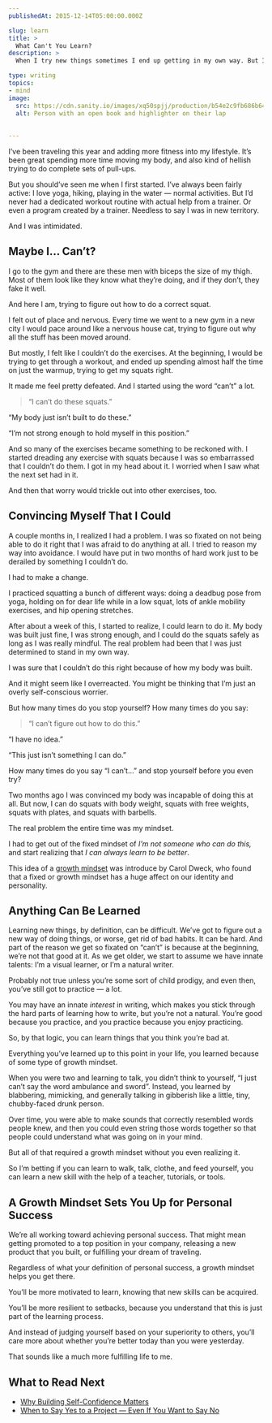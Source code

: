 ```yaml
---
publishedAt: 2015-12-14T05:00:00.000Z

slug: learn
title: >
  What Can't You Learn?
description: >
  When I try new things sometimes I end up getting in my own way. But I'm figuring out that we really can learn anything — it's all about mindset.

type: writing
topics:
- mind
image:
  src: https://cdn.sanity.io/images/xq50spjj/production/b54e2c9fb686b64338d2ceb632f2ce0e4f55673e-5153x2899.jpg
  alt: Person with an open book and highlighter on their lap
  
  
---
```


I’ve been traveling this year and adding more fitness into my lifestyle. It’s been great spending more time moving my body, and also kind of hellish trying to do complete sets of pull-ups.

But you should’ve seen me when I first started. I’ve always been fairly active: I love yoga, hiking, playing in the water — normal activities. But I’d never had a dedicated workout routine with actual help from a trainer. Or even a program created by a trainer. Needless to say I was in new territory.

And I was intimidated.

## Maybe I… Can’t?

I go to the gym and there are these men with biceps the size of my thigh.[](https://marisamorby.com/learn#fn-) Most of them look like they know what they’re doing, and if they don’t, they fake it well.

And here I am, trying to figure out how to do a correct squat.[](https://marisamorby.com/learn#fn-2)

I felt out of place and nervous. Every time we went to a new gym in a new city I would pace around like a nervous house cat, trying to figure out why all the stuff has been moved around.

But mostly, I felt like I couldn’t do the exercises. At the beginning, I would be trying to get through a workout, and ended up spending almost half the time on just the warmup, trying to get my squats right.

It made me feel pretty defeated. And I started using the word “can’t” a lot.

> “I can’t do these squats.”  
  
  
  
“My body just isn’t built to do these.”  
  
  
  
“I’m not strong enough to hold myself in this position.”

And so many of the exercises became something to be reckoned with. I started dreading any exercise with squats because I was so embarrassed that I couldn’t do them.[](https://marisamorby.com/learn#fn-3) I got in my head about it. I worried when I saw what the next set had in it.

And then that worry would trickle out into other exercises, too.

## Convincing Myself That I Could

A couple months in, I realized I had a problem. I was so fixated on not being able to do it right that I was afraid to do anything at all. I tried to reason my way into avoidance. I would have put in two months of hard work just to be derailed by something I couldn’t do.

I had to make a change.

I practiced squatting a bunch of different ways: doing a deadbug pose from yoga, holding on for dear life while in a low squat, lots of ankle mobility exercises, and hip opening stretches.

After about a week of this, I started to realize, I could learn to do it. My body was built just fine, I was strong enough, and I could do the squats safely as long as I was really mindful. The real problem had been that I was just determined to stand in my own way.

I was sure that I couldn’t do this right because of how my body was built.

And it might seem like I overreacted. You might be thinking that I’m just an overly self-conscious worrier.

But how many times do you stop yourself? How many times do you say:

> “I can’t figure out how to do this.”  
  
  
  
“I have no idea.”  
  
  
  
“This just isn’t something I can do.”

How many times do you say “I can’t…” and stop yourself before you even try?

Two months ago I was convinced my body was incapable of doing this at all. But now, I can do squats with body weight, squats with free weights, squats with plates, and squats with barbells.

The real problem the entire time was my mindset.

I had to get out of the fixed mindset of _I’m not someone who can do this,_ and start realizing that _I can always learn to be better_.

This idea of a [growth mindset](https://www.brainpickings.org/2014/01/29/carol-dweck-mindset/) was introduce by Carol Dweck, who found that a fixed or growth mindset has a huge affect on our identity and personality.

## Anything Can Be Learned

Learning new things, by definition, can be difficult. We’ve got to figure out a new way of doing things, or worse, get rid of bad habits. It can be hard. And part of the reason we get so fixated on “can’t” is because at the beginning, we’re not that good at it. As we get older, we start to assume we have innate talents: I’m a visual learner, or I’m a natural writer.

Probably not true unless you’re some sort of child prodigy, and even then, you’ve still got to practice — a lot.[](https://marisamorby.com/learn#fn-4)

You may have an innate _interest_ in writing, which makes you stick through the hard parts of learning how to write, but you’re not a natural. You’re good because you practice, and you practice because you enjoy practicing.

So, by that logic, you can learn things that you think you’re bad at.

Everything you’ve learned up to this point in your life, you learned because of some type of growth mindset.

When you were two and learning to talk, you didn’t think to yourself, “I just can’t say the word ambulance and sword”.[](https://marisamorby.com/learn#fn-5) Instead, you learned by blabbering, mimicking, and generally talking in gibberish like a little, tiny, chubby-faced drunk person.

Over time, you were able to make sounds that correctly resembled words people knew, and then you could even string those words together so that people could understand what was going on in your mind.

But all of that required a growth mindset without you even realizing it.

So I’m betting if you can learn to walk, talk, clothe, and feed yourself, you can learn a new skill with the help of a teacher, tutorials, or tools.

## A Growth Mindset Sets You Up for Personal Success

We’re all working toward achieving personal success. That might mean getting promoted to a top position in your company, releasing a new product that you built, or fulfilling your dream of traveling.

Regardless of what your definition of personal success, a growth mindset helps you get there.

You’ll be more motivated to learn, knowing that new skills can be acquired.

You’ll be more resilient to setbacks, because you understand that this is just part of the learning process.

And instead of judging yourself based on your superiority to others, you’ll care more about whether you’re better today than you were yesterday.

That sounds like a much more fulfilling life to me.

## What to Read Next

* [Why Building Self-Confidence Matters](http://marisamorby.dev/building-self-confidence/)
* [When to Say Yes to a Project — Even If You Want to Say No](http://marisamorby.dev/when-to-say-yes/)